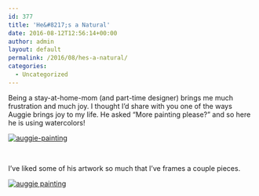 ```yaml
---
id: 377
title: 'He&#8217;s a Natural'
date: 2016-08-12T12:56:14+00:00
author: admin
layout: default
permalink: /2016/08/hes-a-natural/
categories:
  - Uncategorized
---
```

Being a stay-at-home-mom (and part-time designer) brings me much frustration and much joy. I thought I&#8217;d share with you one of the ways Auggie brings joy to my life. He asked &#8220;More painting please?&#8221; and so here he is using watercolors!

<div id='gallery-4' class='gallery galleryid-377 gallery-columns-1 gallery-size-full'>
  <dl class='gallery-item'>
    <dt class='gallery-icon landscape'>
      <a href='/2016/08/hes-a-natural/auggie-painting/'><img width="504" height="495" src="/wp-content/uploads/2016/08/auggie-painting.png" class="attachment-full size-full" alt="auggie-painting" srcset="/wp-content/uploads/2016/08/auggie-painting.png 504w, /wp-content/uploads/2016/08/auggie-painting-300x295.png 300w, /wp-content/uploads/2016/08/auggie-painting-305x300.png 305w" sizes="(max-width: 504px) 100vw, 504px" /></a>
    </dt>
  </dl>

  <br style="clear: both" />
</div>

I&#8217;ve liked some of his artwork so much that I&#8217;ve frames a couple pieces.

<div id='gallery-5' class='gallery galleryid-377 gallery-columns-1 gallery-size-full'>
  <dl class='gallery-item'>
    <dt class='gallery-icon portrait'>
      <a href='/2016/08/hes-a-natural/img_20160822_075815/'><img width="576" height="591" src="/wp-content/uploads/2016/08/IMG_20160822_075815.jpg" class="attachment-full size-full" alt="auggie painting" srcset="/wp-content/uploads/2016/08/IMG_20160822_075815.jpg 576w, /wp-content/uploads/2016/08/IMG_20160822_075815-292x300.jpg 292w" sizes="(max-width: 576px) 100vw, 576px" /></a>
    </dt>
  </dl>

  <br style="clear: both" />
</div>
